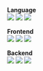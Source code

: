 
<b>Language</b><br>
<img src="https://img.shields.io/badge/C++-00599C?style=for-the-badge&logo=C++&logoColor=white">
<img src="https://img.shields.io/badge/Python-3776AB?style=for-the-badge&logo=Python&logoColor=black">
<img src="https://img.shields.io/badge/JAVA-007396?style=for-the-badge&logo=JAVA&logoColor=black">
<br>

<b>Frontend</b><br>
<img src="https://img.shields.io/badge/Kotlin-7F52FF?style=for-the-badge&logo=Kotlin&logoColor=black">
<img src="https://img.shields.io/badge/JAVAScript-F7DF1E?style=for-the-badge&logo=JAVAScript&logoColor=black">
<img src="https://img.shields.io/badge/React-61DAFB?style=for-the-badge&logo=React&logoColor=black">

<b>Backend</b><br>
<img src="https://img.shields.io/badge/MySQL-4479A1?style=for-the-badge&logo=MySQL&logoColor=black">
<img src="https://img.shields.io/badge/Node.js-339933?style=for-the-badge&logo=Node.js&logoColor=black">
<img src="https://img.shields.io/badge/Spring-6DB33F?style=for-the-badge&logo=Spring&logoColor=black">

<!-- <img src="https://img.shields.io/badge/graphQL-E10098?style=for-the-badge&logo=graphQL&logoColor=black"> -->
<!-- <img src="https://img.shields.io/badge/MongoDB-47A248?style=for-the-badge&logo=MongoDB&logoColor=black"> -->
<br>
